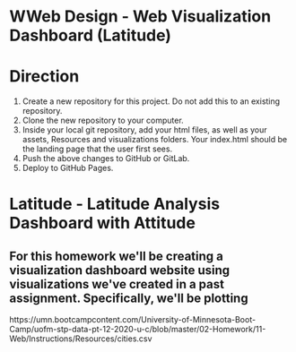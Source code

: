 # WWeb Design - Web Visualization Dashboard (Latitude)
<h1>Direction</h1>
<ol>
<li>Create a new repository for this project. Do not add this to an existing repository.</li>


<li>Clone the new repository to your computer.</li>


<li>Inside your local git repository, add your html files, as well as your assets, Resources and visualizations folders. Your index.html should be the landing page that the user first sees.</li>


<li>Push the above changes to GitHub or GitLab.</li>


<li>Deploy to GitHub Pages.</li>
</ol>
<h1>Latitude - Latitude Analysis Dashboard with Attitude</>
  
  <h2>For this homework we'll be creating a visualization dashboard website using visualizations we've created in a past assignment. Specifically, we'll be plotting</h2> <p>https://umn.bootcampcontent.com/University-of-Minnesota-Boot-Camp/uofm-stp-data-pt-12-2020-u-c/blob/master/02-Homework/11-Web/Instructions/Resources/cities.csv</p>
